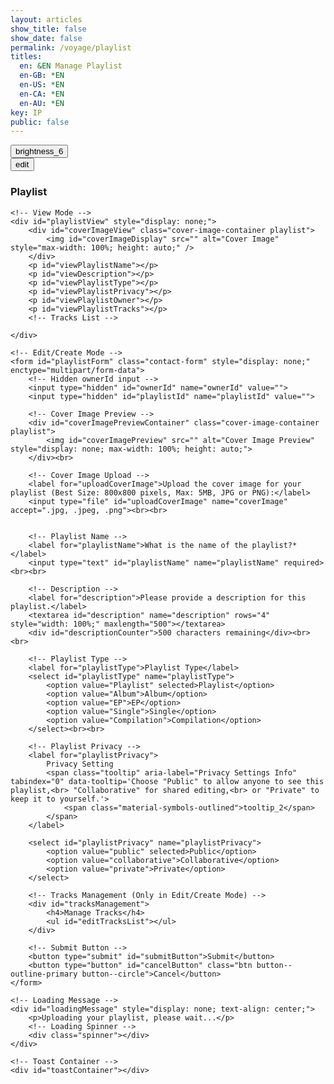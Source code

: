 ```yaml
---
layout: articles
show_title: false
show_date: false
permalink: /voyage/playlist
titles:
  en: &EN Manage Playlist
  en-GB: *EN
  en-US: *EN
  en-CA: *EN
  en-AU: *EN
key: IP
public: false
---
```


<!-- Playlist Management Container -->
<div class="p-5"></div>

<div class="form-container">
    <div class="button-container">
        <div class="back-button-container">
            <a href="/voyage" title="Voyage">
                <button id="backButton" class="btn button--outline-primary button--circle">
                    <span class="material-symbols-outlined">brightness_6</span>
                </button>
            </a>
        </div>
        <div class="edit-button-container">
            <button id="editButton" class="btn button--outline-primary button--circle" title="Edit Profile" data-mode="view">
                <span class="material-symbols-outlined" id="editButtonIcon">edit</span> 
            </button>
        </div>
    </div>
    <h3 id="formTitle">Playlist</h3>

    <!-- View Mode -->
    <div id="playlistView" style="display: none;">
        <div id="coverImageView" class="cover-image-container playlist">
            <img id="coverImageDisplay" src="" alt="Cover Image" style="max-width: 100%; height: auto;" />
        </div>
        <p id="viewPlaylistName"></p>
        <p id="viewDescription"></p>
        <p id="viewPlaylistType"></p>
        <p id="viewPlaylistPrivacy"></p>
        <p id="viewPlaylistOwner"></p>
        <p id="viewPlaylistTracks"></p>
        <!-- Tracks List -->

    </div>

    <!-- Edit/Create Mode -->
    <form id="playlistForm" class="contact-form" style="display: none;" enctype="multipart/form-data">
        <!-- Hidden ownerId input -->
        <input type="hidden" id="ownerId" name="ownerId" value="">
        <input type="hidden" id="playlistId" name="playlistId" value="">
        
        <!-- Cover Image Preview -->
        <div id="coverImagePreviewContainer" class="cover-image-container playlist">
            <img id="coverImagePreview" src="" alt="Cover Image Preview" style="display: none; max-width: 100%; height: auto;">
        </div><br>
        
        <!-- Cover Image Upload -->
        <label for="uploadCoverImage">Upload the cover image for your playlist (Best Size: 800x800 pixels, Max: 5MB, JPG or PNG):</label>
        <input type="file" id="uploadCoverImage" name="coverImage" accept=".jpg, .jpeg, .png"><br><br>


        <!-- Playlist Name -->
        <label for="playlistName">What is the name of the playlist?*</label>
        <input type="text" id="playlistName" name="playlistName" required><br><br>
                
        <!-- Description -->
        <label for="description">Please provide a description for this playlist.</label>
        <textarea id="description" name="description" rows="4" style="width: 100%;" maxlength="500"></textarea>
        <div id="descriptionCounter">500 characters remaining</div><br><br>

        <!-- Playlist Type -->
        <label for="playlistType">Playlist Type</label>
        <select id="playlistType" name="playlistType">
            <option value="Playlist" selected>Playlist</option>
            <option value="Album">Album</option>
            <option value="EP">EP</option>
            <option value="Single">Single</option>
            <option value="Compilation">Compilation</option>
        </select><br><br>

        <!-- Playlist Privacy -->
        <label for="playlistPrivacy">
            Privacy Setting 
            <span class="tooltip" aria-label="Privacy Settings Info" tabindex="0" data-tooltip='Choose "Public" to allow anyone to see this playlist,<br> "Collaborative" for shared editing,<br> or "Private" to keep it to yourself.'>
                <span class="material-symbols-outlined">tooltip_2</span>
            </span>
        </label>

        <select id="playlistPrivacy" name="playlistPrivacy">
            <option value="public" selected>Public</option>
            <option value="collaborative">Collaborative</option>
            <option value="private">Private</option>
        </select>

        <!-- Tracks Management (Only in Edit/Create Mode) -->
        <div id="tracksManagement">
            <h4>Manage Tracks</h4>
            <ul id="editTracksList"></ul>
        </div>

        <!-- Submit Button -->
        <button type="submit" id="submitButton">Submit</button>
        <button type="button" id="cancelButton" class="btn button--outline-primary button--circle">Cancel</button>
    </form>
    
    <!-- Loading Message -->
    <div id="loadingMessage" style="display: none; text-align: center;">
        <p>Uploading your playlist, please wait...</p>
        <!-- Loading Spinner -->
        <div class="spinner"></div>
    </div>
    
    <!-- Toast Container -->
    <div id="toastContainer"></div>
</div>

<!-- JavaScript Code -->
<!-- Include SortableJS once -->
<script src="https://cdn.jsdelivr.net/npm/sortablejs@1.15.0/Sortable.min.js"></script>


<script>
    document.addEventListener('DOMContentLoaded', function() {
        const API_BASE_URL = 'http://media.maar.world:3001/api'; // Update if different
        const userId = localStorage.getItem('userId'); 
        const authToken = localStorage.getItem('authToken'); // Ensure this is set correctly
        
        if (!userId) {
            showToast('No logged-in user found. Please log in first.', 'error');
            window.location.href = '/login';
            return;
        }
        
        let currentMode = 'create'; // Modes: 'create', 'edit', 'view'
        let currentPlaylistId = null;
        let isOwner = false;
        let canEdit = false; // Flag to determine if user can edit
        let playlistData = null; // Holds playlist data
        let tracks = []; // Array to hold track objects
        
        // DOM Elements
        const formTitle = document.getElementById('formTitle');
        const playlistView = document.getElementById('playlistView');
        const playlistForm = document.getElementById('playlistForm');
        const editButton = document.getElementById('editButton');
        const backButton = document.getElementById('backButton');
        const cancelButton = document.getElementById('cancelButton');
        const coverImageInput = document.getElementById('uploadCoverImage');
        const coverImagePreview = document.getElementById('coverImagePreview');
        const submitButton = document.getElementById('submitButton');
        const toastContainer = document.getElementById('toastContainer');
        const tracksManagementElement = document.getElementById('tracksManagement');
        const editTracksListElement = document.getElementById('editTracksList');
        const tooltipElement = document.querySelector('.tooltip');
        const urlParams = new URLSearchParams(window.location.search);
        const modeParam = urlParams.get('mode');
        currentPlaylistId = urlParams.get('playlistId') || '';
        
        // Set the ownerId hidden input
        document.getElementById('ownerId').value = userId;
        
        // DOM Element for Description and Counter
        const descriptionTextarea = document.getElementById('description');
        const descriptionCounter = document.getElementById('descriptionCounter');

        // Initialize counter
        updateDescriptionCounter();

        // Event Listener for Description Input
        descriptionTextarea.addEventListener('input', updateDescriptionCounter);
        
        /**
         * Updates the description character counter.
         */
        function updateDescriptionCounter() {
            const maxChars = 500;
            const currentLength = descriptionTextarea.value.length;
            const remaining = maxChars - currentLength;
            descriptionCounter.textContent = `${remaining} characters remaining`;

            // Change color based on remaining characters
            if (remaining < 100 && remaining >= 0) {
                descriptionCounter.style.color = '#ff33cc'; // Orange
            } else if (remaining < 0) {
                descriptionCounter.style.color = '#ff3333'; // Red
            } else {
                descriptionCounter.style.color = '#c3c3c3'; // Default color
            }
        }
        
        // Initialize based on mode
        if (modeParam === 'edit' && currentPlaylistId) {
            currentMode = 'edit';
            formTitle.innerText = 'Edit Playlist';
            loadPlaylistDetails(currentPlaylistId);
        } else if (modeParam === 'view' && currentPlaylistId) {
            currentMode = 'view';
            formTitle.innerText = 'Playlist Details';
            loadPlaylistDetails(currentPlaylistId);
        } else {
            currentMode = 'create';
            formTitle.innerText = 'Create a Playlist';
            setFormMode('create');
        }
        
        // Event Listener for Edit Button
        if (editButton) {
            editButton.addEventListener('click', function (event) {
                event.preventDefault(); // Prevent default button behavior
                toggleEditMode(); // Toggle between view and edit modes
            });
        }

        // Event Listener for Cancel Button
        if (cancelButton) {
            cancelButton.addEventListener('click', function() {
                if (currentMode === 'edit') {
                    setFormMode('view'); // Switch back to view mode
                } else if (currentMode === 'create') {
                    window.location.href = '/voyage'; // Redirect to Voyage
                }
            });
        }

        // Set tooltip content
        if (tooltipElement) {
            tooltipElement.setAttribute('data-tooltip', 'Choose "Public" to allow anyone to see this playlist, "Collaborative" for shared editing, or "Private" to keep it to yourself.');
        }

        // Event Listener for Back Button
        if (backButton) {
            backButton.addEventListener('click', function() {
                window.location.href = '/voyage'; // Adjust the path as needed
            });
        }
        
        // Event Listener for Cover Image Change
        coverImageInput.addEventListener('change', function(event) {
            handleCoverImageChange(event);
        });
        
        // Event Listener for Form Submission
        playlistForm.addEventListener('submit', function(event) {
            event.preventDefault();
            handleFormSubmit();
        });
        
        /**
         * Load Playlist Details from Backend
         * @param {string} playlistId 
         */
async function loadPlaylistDetails(playlistId, keepMode = false) {
    try {
        // Add a timestamp to the request URL to bypass any caching
        const response = await fetch(`${API_BASE_URL}/playlists/${encodeURIComponent(playlistId)}?userId=${encodeURIComponent(userId)}&timestamp=${new Date().getTime()}`, {
            method: 'GET',
            credentials: 'include',
            headers: { 'Content-Type': 'application/json' }
        });
        const data = await response.json();
        
        if (data.success && data.playlist) {
            playlistData = data.playlist;
            isOwner = (playlistData.owner.userId === userId);
            canEdit = isOwner || (playlistData.privacy === 'collaborative');
            
            populateViewMode(data.playlist);
            populateFormMode(data.playlist);
            tracks = data.playlist.tracks || [];
            
            if (!keepMode) {
                setFormMode(currentMode);
            }
        } else {
            showToast(data.error || 'Failed to load playlist details.', 'error');
        }
    } catch (error) {
        console.error('Error fetching playlist details:', error);
        showToast('An error occurred while loading playlist details.', 'error');
    }
}
        
        /**
         * Populate View Mode with Playlist Data
         * @param {object} playlist 
         */
        function populateViewMode(playlist) {
            document.getElementById('viewPlaylistName').innerHTML = `<strong>Playlist Name:</strong> ${escapeHtml(playlist.playlistName) || 'N/A'}`;
            document.getElementById('viewDescription').innerHTML = `<strong>Description:</strong> ${escapeHtml(playlist.description) || 'No description provided.'}`;
            document.getElementById('viewPlaylistType').innerHTML = `<strong>Type:</strong> ${capitalizeFirstLetter(playlist.type) || 'N/A'}`;
            document.getElementById('viewPlaylistPrivacy').innerHTML = `<strong>Privacy:</strong> ${capitalizeFirstLetter(playlist.privacy) || 'N/A'}`;

            document.getElementById('viewPlaylistOwner').innerHTML = `<strong>Owner:</strong> ${
                playlist.owner.username
                    ? `<a href="/xplorer/?username=${encodeURIComponent(playlist.owner.username)}" target="_self">@${escapeHtml(playlist.owner.username)}</a>`
                    : 'Unknown'
            }`;            
            document.getElementById('viewPlaylistTracks').innerHTML = `<strong>Number of Tracks:</strong> ${playlist.tracks.length}`;

            const coverImageDisplay = document.getElementById('coverImageDisplay');
            if (playlist.coverImageOriginalURL) {
                coverImageDisplay.src = playlist.coverImageOriginalURL;
            } else {
                coverImageDisplay.src = 'https://media.maar.world/uploads/default/default-playlist.jpg'; // Default image URL
            }
            coverImageDisplay.style.display = 'block';
            
            // Correct Extraction of Track IDs
            const trackIds = playlist.tracks.map(track => track.trackId._id).filter(Boolean);
            console.log('Extracted Track IDs:', trackIds);
            
          //  displayTracksBatch(trackIds, 'view');
        }
        
        /**
         * Populate Form Mode (Edit/Create) with Playlist Data
         * @param {object} playlist 
         */
        function populateFormMode(playlist) {
            document.getElementById('playlistId').value = playlist._id || '';
            document.getElementById('playlistName').value = playlist.playlistName || '';
            document.getElementById('description').value = playlist.description || '';
            document.getElementById('playlistType').value = playlist.type || 'Playlist';
            document.getElementById('playlistPrivacy').value = playlist.privacy || 'public';

            if (playlist.coverImageOriginalURL) {
                coverImagePreview.src = playlist.coverImageOriginalURL;
                coverImagePreview.style.display = 'block';
            } else {
                coverImagePreview.src = 'https://media.maar.world/uploads/default/default-playlist.jpg'; // Default image URL
                coverImagePreview.style.display = 'block';
            }
            
            // Correct Extraction of Track IDs
            const trackIds = playlist.tracks.map(track => track.trackId._id).filter(Boolean);
            console.log('Extracted Track IDs:', trackIds);
            displayTracksBatch(trackIds);
        }
                
        /**
         * Handle Cover Image Change Event
         * @param {Event} event 
         */
        function handleCoverImageChange(event) {
            const file = event.target.files[0];
            if (file) {
                if (file.size > 5 * 1024 * 1024) { // 5MB
                    showToast('The cover image is too large. Maximum allowed size is 5MB.', 'error');
                    coverImageInput.value = '';
                    coverImagePreview.src = 'https://media.maar.world/uploads/default/default-playlist.jpg'; // Revert to default
                    return;
                }
                const reader = new FileReader();
                reader.onload = function(e) {
                    coverImagePreview.src = e.target.result;
                    coverImagePreview.style.display = 'block';
                };
                reader.readAsDataURL(file);
            } else {
                coverImagePreview.src = 'https://media.maar.world/uploads/default/default-playlist.jpg'; // Default image URL
                coverImagePreview.style.display = 'block';
            }
        }
        
/**
 * Handle Form Submission for Creating/Editing Playlist
 */
async function handleFormSubmit() {
    const playlistId = document.getElementById('playlistId').value;
    const coverImageFile = coverImageInput.files[0];
    const isEdit = currentMode === 'edit';
    const userId = localStorage.getItem('userId');

    const playlistName = document.getElementById('playlistName').value.trim();
    const description = document.getElementById('description').value.trim();
    const type = document.getElementById('playlistType').value;
    const privacy = document.getElementById('playlistPrivacy').value;

    // Validation
    if (!playlistName) {
        showToast('Please enter the playlist name.', 'error');
        return;
    }

    // Prepare JSON payload
    const payload = {
        ownerId: userId,
        playlistName,
        description,
        type: type || 'Playlist',
        privacy: privacy || 'public',
        // Removed 'trackOrder' from here
    };

    // Include cover image details only if a new image is uploaded
    if (coverImageFile) {
        payload.coverImageFileName = coverImageFile.name;
        payload.coverImageFileType = coverImageFile.type || getMimeTypeFromFileName(coverImageFile.name);
    }

    // Disable form elements and show loading
    setFormState(false);
    showLoading(true);

    try {
        const url = isEdit 
            ? `${API_BASE_URL}/playlists/${encodeURIComponent(playlistId)}`
            : `${API_BASE_URL}/playlists`;
        const method = isEdit ? 'PATCH' : 'POST';

        const response = await fetch(url, {
            method: method,
            credentials: 'include', // Use HTTP-only cookies for authentication
            headers: {
                'Content-Type': 'application/json',
                // Include auth headers if necessary
                'Authorization': `Bearer ${authToken}` // Adjust based on your auth implementation
            },
            body: JSON.stringify(payload)
        });

        const data = await response.json();
        console.log('Response:', data);

        if (response.ok && data.success) {
            showToast(data.message || 'Playlist saved successfully!', 'success');

            if (data.coverImageURL && data.coverImageKey && coverImageFile) {
                // Proceed to upload cover image only if new image data is returned
                await uploadCoverImage(data.coverImageURL, coverImageFile, data.coverImageKey, isEdit ? playlistId : data.playlistId);
                await finalizePlaylist(isEdit ? playlistId : data.playlistId, data.coverImageKey);
            } else {
                if (isEdit) {
                    loadPlaylistDetails(playlistId, true);
                    setFormMode('view');
                } else {
                 //   window.location.href = `/voyage/playlist?mode=view&playlistId=${encodeURIComponent(data.playlistId)}`;
                }
            }

            // Clear cache after successful creation
            if (typeof lscache !== 'undefined') { // Check if lscache is available
                lscache.remove(`profile_${userId}`);
                lscache.remove(`playlists_batch_${userId}`);
            }

            // Optionally, send the reordered tracks if necessary
             await reorderTracks(isEdit ? playlistId : data.playlistId, tracks.map(t => t._id));
        } else {
            const errorMsg = data.error || data.message || 'Failed to save playlist.';
            showToast(errorMsg, 'error');
        }
    } catch (error) {
        console.error('Error submitting form:', error);
        showToast('An error occurred while saving the playlist.', 'error');
    } finally {
        setFormState(true);
        showLoading(false);
    }
}
        
        /**
         * Upload Cover Image After Playlist Creation/Editing
         * @param {string} uploadURL - Presigned URL for uploading cover image
         * @param {File} coverImageFile - Cover image file
         * @param {string} coverImageKey - Storage key for cover image
         * @param {string} playlistId - ID of the playlist
         */
        async function uploadCoverImage(uploadURL, coverImageFile, coverImageKey, playlistId) {
            try {
                if (!uploadURL) {
                    throw new Error('Upload URL is missing');
                }
        
                console.log('Uploading cover image to presigned URL...');
                
                const response = await fetch(uploadURL, {
                    method: 'PUT',
                    body: coverImageFile,
                    headers: {
                        'Content-Type': coverImageFile.type,
                    },
                });
                
                if (!response.ok) {
                    throw new Error(`Failed to upload cover image: ${response.statusText}`);
                }
                
                console.log('Cover image uploaded successfully.');
                
                // Finalize the playlist to process the cover image (e.g., generate thumbnails)
                await finalizePlaylist(playlistId, coverImageKey);
                
            } catch (error) {
                console.error('Error uploading cover image:', error);
                showToast('Failed to upload cover image. Please try again.', 'error');
            }
        }
        
        /**
         * Finalizes the playlist by notifying the backend that the cover image has been uploaded.
         * This may trigger additional processing like thumbnail generation.
         * @param {string} playlistId - The ID of the playlist to finalize.
         * @param {string} coverImageKey - The key of the uploaded cover image.
         */
        async function finalizePlaylist(playlistId, coverImageKey) {
            try {
                console.log('Finalizing the playlist...');
                
                const payload = {
                    playlistId,
                    coverImageKey,
                };
        
                const response = await fetch(`${API_BASE_URL}/playlists/finalize`, {
                    method: 'POST',
                    credentials: 'include', // Rely on credentials for authentication
                    headers: {
                        'Content-Type': 'application/json',
                    },
                    body: JSON.stringify(payload)
                });
        
                const data = await response.json();
        
                console.log('Finalize Playlist Response:', data);
        
                if (response.ok && data.success) {
                    showToast('Playlist finalized successfully!', 'success');
                    // **Invalidate Cache for This Playlist**
                    if (typeof lscache !== 'undefined') {
                        lscache.remove(`playlist_details_${userId}_${playlistId}`);
                        lscache.remove(`tracks_batch_${userId}_${playlistId}`);
                    }
                    // Reload playlist details to reflect any final changes
                    await loadPlaylistDetails(playlistId);
                } else {
                    const errorMsg = data.error || data.message || 'Failed to finalize playlist.';
                    showToast(errorMsg, 'error'); // Display specific error message from backend
                }
            } catch (error) {
                console.error('Error finalizing playlist:', error);
                showToast('An error occurred while finalizing the playlist.', 'error');
            }
        }
        
        /**
         * Toggle Between Edit and View Modes
         */
        function toggleEditMode() {
            if (currentMode === 'view') {
                if (canEdit && playlistData) { // Ensure user can edit and playlist data is loaded
                    setFormMode('edit');
                } else {
                    showToast('You do not have permission to edit this playlist.', 'error');
                }
            } else if (currentMode === 'edit') {
                setFormMode('view');
            }
        }
        
        /**
         * Set the Current Mode (View, Edit, Create)
         */
        function setFormMode(newMode) {
                            console.log(`setFormMode called with newMode: ${newMode}`);

            currentMode = newMode;

            const isViewMode = currentMode === 'view';
            const isEditMode = currentMode === 'edit';
            const isCreateMode = currentMode === 'create';
    
            console.log('Setting form mode:', currentMode, 'Is owner:', isOwner, 'Can edit:', canEdit); // Debugging
    
            // Toggle visibility of form and view sections
            if (isViewMode) {
                playlistView.style.display = 'block';
                playlistForm.style.display = 'none';
            
                // Show Edit Button only if the user can edit
                if (editButton) {
                    editButton.style.display = canEdit ? 'block' : 'none';
                    editButton.innerHTML = `<span class="material-symbols-outlined">edit</span>`;
                    editButton.title = 'Edit Playlist';
                    console.log('Edit button visibility in view mode:', canEdit ? 'visible' : 'hidden'); // Debugging
                }
            
                // Set form title
                formTitle.textContent = 'Playlist Details';
            } else if (isEditMode) {
                playlistView.style.display = 'none';
                playlistForm.style.display = 'block';
            
                // Show Edit Button as a "View" toggle
                if (editButton) {
                    editButton.style.display = 'block';
                    editButton.innerHTML = `<span class="material-symbols-outlined">visibility</span>`;
                    editButton.title = 'View Playlist';
                }
            
                // Set form title
                formTitle.textContent = 'Edit Playlist';
                
                // Show Tracks Management Section
                if (tracksManagementElement) {
                    tracksManagementElement.style.display = 'block';
                }
            } else if (isCreateMode) {
                playlistView.style.display = 'none';
                playlistForm.style.display = 'block';
            
                // Hide Edit Button in Create Mode
                if (editButton) {
                    editButton.style.display = 'none';
                }
            
                // Set form title
                formTitle.textContent = 'Create a New Playlist';
            
                // Clear the form fields if in create mode
                clearFormFields();
            
                // Show Tracks Management Section
                if (tracksManagementElement) {
                    tracksManagementElement.style.display = 'block';
                }
            
                // Ensure the submit button is enabled
                if (submitButton) {
                    submitButton.disabled = false;
                    submitButton.textContent = 'Submit'; // Ensure the button text is correct
                }
            }
        }
        
        /**
         * Clear Form Fields (Create Mode)
         */
        function clearFormFields() {
            document.getElementById('playlistId').value = '';
            document.getElementById('playlistName').value = '';
            document.getElementById('description').value = '';
            document.getElementById('playlistType').value = 'Playlist'; // Set to default
            document.getElementById('playlistPrivacy').value = 'public'; // Set to default
            coverImagePreview.src = 'https://media.maar.world/uploads/default/default-playlist.jpg'; // Default image
            coverImagePreview.style.display = 'block';
            coverImageInput.value = ''; // Clear the file input
            tracks = [];
            refreshTracksList(); // Clear the tracks list
        }
        
        /**
         * Show or Hide Loading Indicator
         * @param {boolean} show 
         */
        function showLoading(show) {
            const loadingMessage = document.getElementById('loadingMessage');
            if (loadingMessage) {
                loadingMessage.style.display = show ? 'block' : 'none';
            }
        }
        
        /**
         * Enable or Disable Form Elements
         * @param {boolean} enable 
         */
        function setFormState(enable) {
            const formElements = document.querySelectorAll('#playlistForm input, #playlistForm select, #playlistForm button, #playlistForm textarea');
            formElements.forEach(element => {
                element.disabled = !enable;
            });
        }
        
        /**
         * Show Toast Notifications
         * @param {string} message - The message to display.
         * @param {string} type - The type of toast ('success' or 'error').
         */
        function showToast(message, type = 'success') {
            console.log(`showToast called with message: "${message}", type: "${type}"`);
            const toastContainer = document.getElementById('toastContainer');
            if (!toastContainer) {
                console.error('Toast container not found!');
                return;
            }
        
            // Create Toast Element
            const toast = document.createElement('div');
            const toastId = `toast_${Date.now()}`;
            toast.classList.add('toast', type);
            toast.setAttribute('id', toastId);
            toast.setAttribute('role', 'alert');
            toast.setAttribute('aria-live', 'assertive');
            toast.setAttribute('aria-atomic', 'true');
            toast.setAttribute('tabindex', '0'); // Make focusable
        
            // Close Button
            const closeBtn = document.createElement('button');
            closeBtn.classList.add('close-btn');
            closeBtn.innerHTML = '&times;';
            closeBtn.setAttribute('aria-label', 'Close notification');
            closeBtn.onclick = () => {
                toast.classList.remove('show');
                setTimeout(() => {
                    const toastElem = document.getElementById(toastId);
                    if (toastElem) {
                        toastElem.remove();
                        console.log(`Toast "${toastId}" removed from DOM.`);
                    }
                }, 500);
            };
        
            // Append Close Button and Message to Toast
            toast.appendChild(closeBtn);
            toast.appendChild(document.createTextNode(message));
            toastContainer.appendChild(toast);
            console.log(`Toast "${toastId}" appended to #toastContainer.`);
        
            // Show the toast with animation
            setTimeout(() => {
                toast.classList.add('show');
                console.log(`Toast "${toastId}" shown.`);
                if (type === 'error') {
                    toast.focus(); // Shift focus to the toast for immediate notification
                }
            }, 100);
        
            // Determine auto-close behavior based on toast type
            if (type === 'success') {
                // Auto-close success toasts after 3 seconds
                setTimeout(() => {
                    toast.classList.remove('show');
                    console.log(`Toast "${toastId}" hiding.`);
                    setTimeout(() => {
                        const toastElem = document.getElementById(toastId);
                        if (toastElem) {
                            toastElem.remove();
                            console.log(`Toast "${toastId}" removed from DOM.`);
                        }
                    }, 500);
                }, 3000);
            }
        }
        
        /**
         * Capitalize First Letter of a String
         * @param {string} string 
         * @returns {string}
         */
        function capitalizeFirstLetter(string) {
            if (!string) return '';
            return string.charAt(0).toUpperCase() + string.slice(1);
        }
        
        /**
         * Escape HTML to prevent XSS
         * @param {string} unsafe 
         * @returns {string}
         */
        function escapeHtml(unsafe) {
            if (typeof unsafe !== 'string') {
                console.warn('escapeHtml received a non-string value:', unsafe);
                return '';
            }
            return unsafe
                 .replace(/&/g, "&amp;")
                 .replace(/</g, "&lt;")
                 .replace(/>/g, "&gt;")
                 .replace(/"/g, "&quot;")
                 .replace(/'/g, "&#039;");
        }
        
        /**
         * Show a message indicating that the playlist is being processed.
         */
        function showProcessingMessage() {
            playlistView.innerHTML = `
                <p>Your playlist is being processed. Please check back later.</p>
            `;
            playlistView.style.display = 'block';
            playlistForm.style.display = 'none';
        }
        
/**
 * Display Tracks in Batch
 * @param {Array} trackIds 
 */
async function displayTracksBatch(trackIds) {
    console.log('Starting displayTracksBatch with IDs:', trackIds);

    const tracksListElement = document.getElementById('editTracksList'); // Only use editTracksList

    // Check if the tracksListElement exists
    if (!tracksListElement) {
        console.error("tracksListElement is undefined. Ensure 'editTracksList' exists in the DOM.");
        return;
    }

    // Clear existing list to prevent duplication
    tracksListElement.innerHTML = ''; 
    
    if (!trackIds || trackIds.length === 0) {
        tracksListElement.innerHTML = '<li>No tracks found.</li>';
        console.log('No tracks to display.');
        return;
    }

    const cacheKey = `tracks_batch_${userId}_${currentPlaylistId}`;
    const batchUrl = `${API_BASE_URL}/tracks/batch?ids=${trackIds.join(',')}`;

    try {
        const data = await fetchDataWithCache(batchUrl, cacheKey, 10, false); // Force refresh

        if (data.success && Array.isArray(data.tracks)) {
            console.log(`Fetched ${data.tracks.length} tracks.`);
            tracks = trackIds.map(id => data.tracks.find(track => track._id === id));

            // Display tracks in the correct order and update numbers
            trackIds.forEach((id, index) => {
                const track = data.tracks.find(track => track._id === id);
                if (!track) return;

                const imageUrl = track.coverImageURL || 'https://media.maar.world/uploads/default/default-tracks.jpg';
                const trackName = track.trackName || 'Untitled';
                const artistNames = (track.artists && track.artists.length > 0) 
                    ? track.artists.map(artist => artist.displayName || 'Unknown Artist').join(', ') 
                    : 'Unknown Artist';
                const duration = track.duration || 'N/A';

                const li = document.createElement('li');
                li.setAttribute('data-track-id', track._id);
                li.innerHTML = `
                    <div class="track-item">
                        <span class="track-number">${index + 1}.</span>
                        <img src="${imageUrl}" alt="${trackName}" class="track-thumbnail">
                        <div class="track-details">
                            <span class="track-name">${escapeHtml(trackName)}</span>
                            <span class="track-artist">${escapeHtml(artistNames)}</span>
                            <span class="track-duration">${escapeHtml(duration)}</span>
                        </div>
                        <button type="option-button" class="option-button" onclick="removeTrack('${track._id}', this)">
                            <span class="material-symbols-outlined">delete</span> 
                        </button>
                    </div>
                `;
                tracksListElement.appendChild(li);
            });
            console.log('All tracks displayed successfully.');

            // Make tracks sortable in edit mode
            initializeSortable();
        } else {
            console.error('Failed to fetch tracks:', data.message);
            tracksListElement.innerHTML = '<li>Failed to load tracks.</li>';
            showToast('Failed to load your tracks.', 'error');
        }
    } catch (error) {
        console.error('Error displaying tracks:', error);
        tracksListElement.innerHTML = '<li>No tracks found.</li>';
        showToast('An error occurred while loading your tracks.', 'error');
    }
}

        /**
         * Check if a string is a valid ObjectId (simple check)
         * @param {string} id 
         * @returns {boolean}
         */
        function isValidObjectId(id) {
            return typeof id === 'string' && /^[a-fA-F0-9]{24}$/.test(id);
        }

        /**
         * Fetch Data with Caching
         * @param {string} url 
         * @param {string} cacheKey 
         * @param {number} ttlMinutes 
         * @param {boolean} useCache 
         * @returns {object}
         */
async function fetchDataWithCache(url, cacheKey, ttlMinutes = 10, useCache = true) {
    if (useCache) {
        const cachedData = lscache.get(cacheKey);
        if (cachedData) {
            console.log(`Using cached data for: ${cacheKey}`);
            return cachedData;
        }
    }
    
    const response = await fetch(url, {
        method: 'GET',
        credentials: 'include',
        headers: {
            'Content-Type': 'application/json'
        }
    });
    
    const data = await response.json();
    
    if (useCache && data.success) {
        lscache.set(cacheKey, data, ttlMinutes);
        console.log(`Data cached for: ${cacheKey}`);
    }
    
    return data;
}
        
/**
 * Remove Track by ID
 * @param {string} trackId 
 */
window.removeTrack = async function(trackId) {
    if (!trackId || !currentPlaylistId) {
        showToast('Invalid track or playlist ID.', 'error');
        return;
    }

    console.log('Removing track:', trackId, 'from playlist:', currentPlaylistId);

    try {
        const response = await fetch(`${API_BASE_URL}/playlists/remove-track`, {
            method: 'POST',
            headers: { 'Content-Type': 'application/json' },
            body: JSON.stringify({
                userId: userId,
                playlistId: currentPlaylistId,
                trackId: trackId
            })
        });

        const data = await response.json();
        console.log('Response from remove-track:', data);

        if (data.success) {
            showToast('Track removed successfully!', 'success');
            tracks = tracks.filter(track => track.trackId._id !== trackId);

            if (typeof lscache !== 'undefined') {
                lscache.remove(`playlist_details_${userId}_${currentPlaylistId}`);
                lscache.remove(`tracks_batch_${userId}_${currentPlaylistId}`);
            }

            displayTracksBatch(tracks.map(t => t.trackId._id).filter(Boolean));
            setFormMode('edit'); // Keep the mode in 'edit'
        } else {
            showToast(data.error || 'Failed to remove the track.', 'error');
        }
    } catch (error) {
        showToast('An error occurred while removing the track.', 'error');
    }
};
/**
 * Initialize SortableJS for Edit Mode
 */
/**
 * Initialize SortableJS for Edit Mode
 */
function initializeSortable() {
    const sortable = new Sortable(editTracksListElement, {
        animation: 150,
        handle: '.track-name',
        onEnd: async function () {
            const reorderedTrackIds = Array.from(editTracksListElement.children)
                .map(child => child.getAttribute('data-track-id'));
    
            // Update the `tracks` array with the new order
            tracks = reorderedTrackIds.map(id => tracks.find(track => track._id === id));
    
            // Update track numbers in the UI
            updateTrackNumbers(editTracksListElement);
    

        }
    });
}
/**
 * Sends the reordered track IDs to the backend to update the playlist order.
 * @param {string} playlistId - The ID of the playlist.
 * @param {Array<string>} reorderedTrackIds - The new ordered array of track IDs.
 */
async function reorderTracks(playlistId, trackIds) {
    try {
    console.log ("sending",playlistId, trackIds );
        const response = await fetch(`${API_BASE_URL}/playlists/${encodeURIComponent(playlistId)}/reorder-tracks`, {
            method: 'PATCH',
            headers: { 'Content-Type': 'application/json' },
            body: JSON.stringify({ trackIds }),
            credentials: 'include'
        });

        const data = await response.json();
        return data;
    } catch (error) {
        console.error('Error reordering tracks:', error);
        return { success: false, message: 'An error occurred while reordering tracks.' };
    }
}



/**
 * Function to update track numbers in the UI
 * @param {HTMLElement} trackListElement - The list element containing track items
 */
function updateTrackNumbers(trackListElement) {
    Array.from(trackListElement.children).forEach((item, index) => {
        const trackNumber = item.querySelector('.track-number');
        if (trackNumber) {
            trackNumber.textContent = `${index + 1}.`; // Update track number in UI
        }
    });
}

    
        /**
         * Refresh Tracks List (Clear)
         */
        function refreshTracksList() {
            editTracksListElement.innerHTML = '';
        }
    });
</script>

<style>
/* ... [Your existing CSS remains unchanged] ... */

/* Consolidated Tracks List Styles */
#tracksListContainer, #tracksManagement {
    margin-top: 20px;
}

#tracksList, #tracksListContainer ul, #tracksManagement ul {
    list-style: none;
    padding: 0;
}

.track-item {
    display: flex;
    align-items: center;
    padding: 8px;
    border-bottom: 1px solid #ddd;
}

.track-thumbnail {
    width: 40px;
    height: 40px;
    object-fit: cover;
    border-radius: 4px;
    margin-right: 10px;
}

.track-details {
    flex-grow: 1;
}

.track-name {
    font-weight: bold;
    margin-right: 5px;
    cursor: move; /* Indicate draggable area */
}

.track-artist {
    color: #555;
    margin-right: 5px;
}

.track-duration {
    color: #777;
    margin-right: 10px;
}

.track-index {
    width: 30px;
    text-align: right;
    margin-right: 10px;
    font-weight: bold;
}

.remove-track-btn {
    background-color: #ff4d4d;
    border: none;
    color: white;
    padding: 5px 10px;
    border-radius: 4px;
    cursor: pointer;
}

.remove-track-btn:hover {
    background-color: #ff1a1a;
}

/* Toast Styles */
.toast {
    position: relative;
    padding: 15px 20px;
    margin-bottom: 10px;
    border-radius: 4px;
    color: #fff;
    opacity: 0;
    transition: opacity 0.5s ease-in-out;
}

.toast.show {
    opacity: 1;
}

.toast.success {
    background-color: #4caf50; /* Green */
}

.toast.error {
    background-color: #f44336; /* Red */
}

.close-btn {
    position: absolute;
    top: 5px;
    right: 10px;
    background: transparent;
    border: none;
    color: #fff;
    font-size: 20px;
    cursor: pointer;
}

/* Optional: Spinner Styles */
.spinner {
    border: 8px solid #f3f3f3; /* Light gray */
    border-top: 8px solid #3498db; /* Blue */
    border-radius: 50%;
    width: 60px;
    height: 60px;
    animation: spin 2s linear infinite;
    margin: 20px auto;
}

@keyframes spin {
    0% { transform: rotate(0deg); }
    100% { transform: rotate(360deg); }
}
</style>
